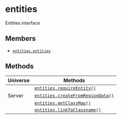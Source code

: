 entities
========

Entities interface

Members
-------

* [`entities.entities`](api/entities.entities)

Methods
-------

| Universe  | Methods                                                                |
| --------- | ---------------------------------------------------------------------- |
|           | [`entities.requireEntity()`](api/entities.requireEntity)               |
| Server    | [`entities.createFromRegionData()`](api/entities.createFromRegionData) |
|           | [`entities.getClassMap()`](api/entities.getClassMap)                   |
|           | [`entities.linkToClassname()`](api/entities.linkToClassname)           |
